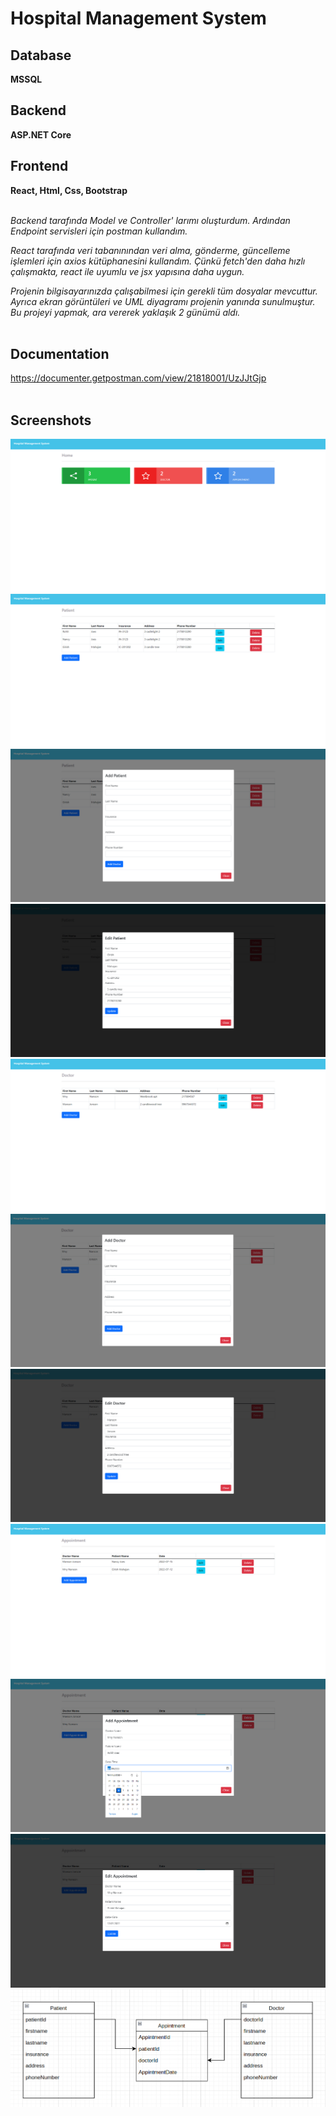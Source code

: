 # Hospital Management System
 
## Database <br>
**MSSQL**

## Backend <br>
**ASP.NET Core**

## Frontend <br>
**React, Html, Css, Bootstrap** <br><br>

*Backend tarafında Model ve Controller' larımı oluşturdum. Ardından Endpoint servisleri için postman kullandım.*

*React tarafında veri tabanınından veri alma, gönderme, güncelleme işlemleri için axios kütüphanesini kullandım. Çünkü fetch'den daha hızlı çalışmakta, react ile uyumlu ve jsx yapısına daha uygun.*

*Projenin bilgisayarınızda çalışabilmesi için gerekli tüm dosyalar mevcuttur. Ayrıca ekran görüntüleri ve  UML diyagramı projenin yanında sunulmuştur. Bu projeyi yapmak, ara vererek yaklaşık 2 günümü aldı.* <br><br>

## Documentation <br>
https://documenter.getpostman.com/view/21818001/UzJJtGjp
<br><br>

## Screenshots <br>
<img src="https://github.com/onurakcakale/Hospital-Management-System/blob/main/1.png" width="auto"> <br>
<img src="https://github.com/onurakcakale/Hospital-Management-System/blob/main/2.png" width="auto"> <br>
<img src="https://github.com/onurakcakale/Hospital-Management-System/blob/main/3.png" width="auto"> <br>
<img src="https://github.com/onurakcakale/Hospital-Management-System/blob/main/4.png" width="auto"> <br>
<img src="https://github.com/onurakcakale/Hospital-Management-System/blob/main/5.png" width="auto"> <br>
<img src="https://github.com/onurakcakale/Hospital-Management-System/blob/main/6.png" width="auto"> <br>
<img src="https://github.com/onurakcakale/Hospital-Management-System/blob/main/7.png" width="auto"> <br>
<img src="https://github.com/onurakcakale/Hospital-Management-System/blob/main/8.png" width="auto"> <br>
<img src="https://github.com/onurakcakale/Hospital-Management-System/blob/main/9.png" width="auto"> <br>
<img src="https://github.com/onurakcakale/Hospital-Management-System/blob/main/10.png" width="auto"> <br>
<img src="https://github.com/onurakcakale/Hospital-Management-System/blob/main/UML-Diagram.png" width="auto"> <br>
